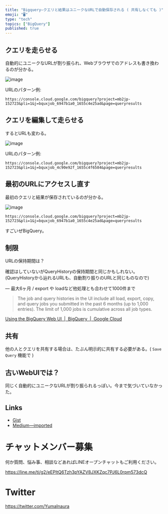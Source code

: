 ```yaml
---
title: "Bigquery—クエリと結果はユニークなURLで自動保存される ( 共有しなくても )"
emoji: "🖥"
type: "tech"
topics: ["BigQuery"]
published: true
---
```


## クエリを走らせる

自動的にユニークなURLが割り振られ、Webブラウザでのアドレスも書き換わるのが分かる。

![image](https://user-images.githubusercontent.com/13635059/44381220-421a8f80-a54a-11e8-9ba4-d1a53aa5c774.png)


URLのパターン例:

`https://console.cloud.google.com/bigquery?project=mb2jp-152723&pli=1&j=bquxjob_6947b1a0_1655c4e25ad&page=queryresults`

## クエリを編集して走らせる

するとURLも変わる。

![image](https://user-images.githubusercontent.com/13635059/44381226-49419d80-a54a-11e8-978b-49a5da0f2612.png)

URLのパターン例:

`https://console.cloud.google.com/bigquery?project=mb2jp-152723&pli=1&j=bquxjob_4c90e92f_1655c4f6584&page=queryresults`

## 最初のURLにアクセスし直す

最初のクエリと結果が保存されているのが分かる。

![image](https://user-images.githubusercontent.com/13635059/44381220-421a8f80-a54a-11e8-9ba4-d1a53aa5c774.png)

`https://console.cloud.google.com/bigquery?project=mb2jp-152723&pli=1&j=bquxjob_6947b1a0_1655c4e25ad&page=queryresults`

すごいぜBigQuery。

## 制限

URLの保持期間は？

確認はしていないがQueryHistoryの保持期間と同じかもしれない。
(QueryHistoryから辿れるURLも、自動割り振りのURLと同じものなので)

— 最大6ヶ月 / export や loadなど他処理とも合わせて1000件まで

>The job and query histories in the UI include all load, export, copy, and query jobs you submitted in the past 6 months (up to 1,000 entries). The limit of 1,000 jobs is cumulative across all job types.

[Using the BigQuery Web UI  |  BigQuery  |  Google Cloud](https://cloud.google.com/bigquery/docs/bigquery-web-ui#viewing_job_and_query_history)

## 共有

他の人とクエリを共有する場合は、たぶん明示的に共有する必要がある。( `Save Query` 機能で )



## 古いWebUIでは？

同じく自動的にユニークなURLが割り振られるっぽい。今まで気づいていなかった。

## Links

- [Gist](https://gist.github.com/YumaInaura/8cafb1a3542accaaf9813786495623d4)
- [Medium—imported](https://medium.com/supersonic-generation/bigquery-save-query-and-result-with-unique-url-by-automatic-without-specific-sharing-aa63b4ee8708)








<!-- Update From Qiita API -->

# チャットメンバー募集


何か質問、悩み事、相談などあればLINEオープンチャットもご利用ください。

https://line.me/ti/g2/eEPltQ6Tzh3pYAZV8JXKZqc7PJ6L0rpm573dcQ





# Twitter


https://twitter.com/YumaInaura


<!-- Update From Qiita API -->


